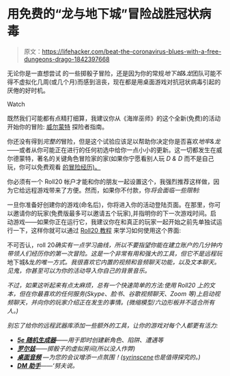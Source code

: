 # 用免费的“龙与地下城”冒险战胜冠状病毒

> 原文：<https://lifehacker.com/beat-the-coronavirus-blues-with-a-free-dungeons-drago-1842397668>

无论你是一直想尝试 的一些掷骰子冒险，还是因为你的常规*地下城&龙*团队可能不得不虚拟化几周(或几个月)而感到沮丧，现在都是用桌面游戏对抗冠状病毒引起的厌倦的好时机。

Watch

既然我们可能都有点精打细算，我建议你从《海岸巫师》的这个全新(免费)的活动开始你的冒险: [威尔蒙特](https://marketplace.roll20.net/browse/module/5353/adventure-preview-explorers-guide-to-wildemount?fbclid=IwAR0Ll5GUcbcmcPJnb-bngyzroJsfLzGd08yQQbxQt7PeNA5oPBnJrTnODyE) 探险者指南。

你还没有得到*完整的*冒险，但是这个试验应该足以帮助你决定你是否喜欢*地牢&龙*——或者从你可能正在进行的任何初选中给你一点小小的更新。这一切都发生在威尔德蒙特，著名的关键角色冒险家的家(如果你宁愿看别人玩 *D & D* 而不是自己玩，你可以免费观看 [的冒险经历)。](https://www.youtube.com/channel/UCpXBGqwsBkpvcYjsJBQ7LEQ)

你必须有一个 Roll20 帐户才能和你的朋友一起设置这个，我强烈推荐这样做，因为它给远程游戏带来了方便。然而，如果你不付款，你*将会面临一些限制:*

一旦你准备好创建你的游戏(命名后)，你将进入你的活动登陆页面。在那里，你可以邀请你的玩家(免费版最多可以邀请五个玩家),并指明你的下一次游戏时间。启动游戏——如果你正在运行它，我建议你在和真正的玩家一起开始之前先单独试运行一下，这样你就可以通过 [Roll20 教程](https://app.roll20.net/editor/tutorial/) 来学习如何使用这个界面:

不可否认，roll 20*确实有一点学习曲线，所以不要指望你能在建立账户的几分钟内带领人们经历你的第一次冒险。这是一个非常有用和强大的工具，但它不是远程玩*地下城&龙*的唯一方式。我很喜欢它内置的视频和音频聊天功能，以及文本聊天。见鬼，你甚至可以为你的活动导入你自己的背景音乐。*

*不过，如果这听起来有点太麻烦，总有一个快速简单的方法:使用 Roll20 上的文本，但在你最喜欢的任何服务(Skype、脸书、谷歌视频聊天、Zoom 等)上启动视频聊天，并向你的玩家介绍正在发生的事情。(微缩模型/六边形板并不适合所有人。)*

*别忘了给你的远程武器库添加一些额外的工具，让你的游戏对每个人都更有活力:*

*   *[**5e 随机生成器**](http://donjon.bin.sh/5e/random/)——用于即时创建新角色、陷阱、遭遇等*
*   *[**罗尔兹**](https://rolz.org/)——掷骰子的虚拟房间(所以没人作弊)*
*   *[**桌面音频**](https://tabletopaudio.com/) —为您的会议增添一点氛围！([syrinscene](https://syrinscape.com/)也是值得探究的。)*
*   *[**DM 助手**](https://dm-helper.itch.io/dm-helper)——‘努夫说。*